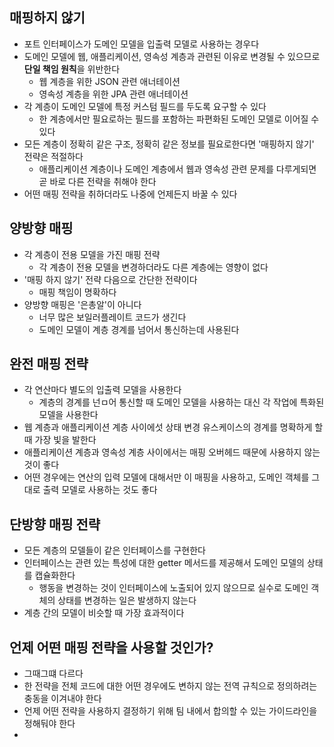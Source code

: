 ## 매핑하지 않기
- 포트 인터페이스가 도메인 모델을 입출력 모델로 사용하는 경우다
- 도메인 모델에 웹, 애플리케이션, 영속성 계층과 관련된 이유로 변경될 수 있으므로 **단일 책임 원칙**을 위반한다
	- 웹 계층을 위한 JSON 관련 애너테이션
	- 영속성 계층을 위한 JPA 관련 애너테이션
- 각 계층이 도메인 모델에 특정 커스텀 필드를 두도록 요구할 수 있다
	- 한 계층에서만 필요로하는 필드를 포함하는 파편화된 도메인 모델로 이어질 수 있다
- 모든 계층이 정확히 같은 구조, 정확히 같은 정보를 필요로한다면 '매핑하지 않기' 전략은 적절하다
	- 애플리케이션 계층이나 도메인 계층에서 웹과 영속성 관련 문제를 다루게되면 곧 바로 다른 전략을 취해야 한다
- 어떤 매핑 전략을 취하더라도 나중에 언제든지 바꿀 수 있다

## 양방향 매핑 
- 각 계층이 전용 모델을 가진 매핑 전략
	- 각 계층이 전용 모델을 변경하더라도 다른 계층에는 영향이 없다
- '매핑 하지 않기' 전략 다음으로 간단한 전략이다
	- 매핑 책임이 명확하다
- 양방향 매핑은 '은총알'이 아니다
	- 너무 많은 보일러플레이트 코드가 생긴다
	- 도메인 모델이 계층 경계를 넘어서 통신하는데 사용된다

## 완전 매핑 전략
- 각 연산마다 별도의 입출력 모델을 사용한다
	- 계층의 경계를 넌ㅁ어 통신할 때 도메인 모델을 사용하는 대신 각 작업에 특화된 모델을 사용한다
- 웹 계층과 애플리케이션 계층 사이에섯 상태 변경 유스케이스의 경계를 명확하게 할 때 가장 빛을 발한다
- 애플리케이션 계층과 영속성 계층 사이에서는 매핑 오버헤드 때문에 사용하지 않는 것이 좋다
- 어떤 경우에는 연산의 입력 모델에 대해서만 이 매핑을 사용하고, 도메인 객체를 그대로 출력 모델로 사용하는 것도 좋다

## 단방향 매핑 전략
- 모든 계층의 모델들이 같은 인터페이스를 구현한다
- 인터페이스는 관련 있는 특성에 대한 getter 메서드를 제공해서 도메인 모델의 상태를 캡슐화한다
	- 행동을 변경하는 것이 인터페이스에 노출되어 있지 않으므로 실수로 도메인 객체의 상태를 변경하는 일은 발생하지 않는다
- 계층 간의 모델이 비슷할 때 가장 효과적이다

## 언제 어떤 매핑 전략을 사용할 것인가?
- 그때그떄 다르다
- 한 전략을 전체 코드에 대한 어떤 경우에도 변하지 않는 전역 규칙으로 정의하려는 충동을 이겨내야 한다
- 언제 어떤 전략을 사용하지 결정하기 위해 팀 내에서 합의할 수 있는 가이드라인을 정해둬야 한다
- 